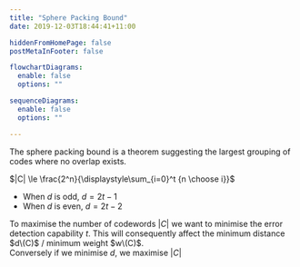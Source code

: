```yaml
---
title: "Sphere Packing Bound"
date: 2019-12-03T18:44:41+11:00

hiddenFromHomePage: false
postMetaInFooter: false

flowchartDiagrams:
  enable: false
  options: ""

sequenceDiagrams: 
  enable: false
  options: ""

---
```


The sphere packing bound is a theorem suggesting the largest grouping of codes where no overlap exists.

$|C| \le \frac{2^n}{\displaystyle\sum_{i=0}^t {n \choose i}}$

- When $d$ is odd, $d = 2t - 1$
- When $d$ is even, $d = 2t - 2$

To maximise the number of codewords $|C|$ we want to minimise the error detection capability $t$. This will consequently affect the minimum distance $d\(C)$ / minimum weight $w\(C)$.  
Conversely if we minimise $d$, we maximise $|C|$
